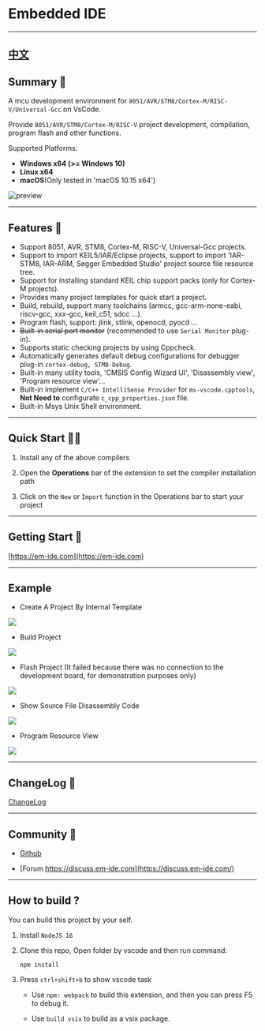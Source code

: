 # Embedded IDE

***

## [中文](./README_ZH-CN.md)

## Summary 📑

A mcu development environment for `8051/AVR/STM8/Cortex-M/RISC-V/Universal-Gcc` on VsCode. 

Provide `8051/AVR/STM8/Cortex-M/RISC-V` project development, compilation, program flash and other functions.

Supported Platforms: 
  - **Windows x64 (>= Windows 10)**
  - **Linux x64**
  - **macOS**(Only tested in 'macOS 10.15 x64')

![preview](https://docs.em-ide.com/preview.png)

***

## Features 🎉

* Support 8051, AVR, STM8, Cortex-M, RISC-V, Universal-Gcc projects.
* Support to import KEIL5/IAR/Eclipse projects, support to import 'IAR-STM8, IAR-ARM, Segger Embedded Studio' project source file resource tree.
* Support for installing standard KEIL chip support packs (only for Cortex-M projects).
* Provides many project templates for quick start a project.
* Build, rebuild, support many toolchains (armcc, gcc-arm-none-eabi, riscv-gcc, xxx-gcc, keil_c51, sdcc ...).
* Program flash, support: jlink, stlink, openocd, pyocd ...
* ~~Built-in serial port monitor~~ (recommended to use `Serial Monitor` plug-in).
* Supports static checking projects by using Cppcheck.
* Automatically generates default debug configurations for debugger plug-in `cortex-debug, STM8-Debug`.
* Built-in many utility tools, 'CMSIS Config Wizard UI', 'Disassembly view', 'Program resource view'...
* Built-in implement `C/C++ IntelliSense Provider` for `ms-vscode.cpptools`, **Not Need to** configurate `c_cpp_properties.json` file.
* Built-in Msys Unix Shell environment.

***

## Quick Start 🏃‍♀️

1. Install any of the above compilers

2. Open the **Operations** bar of the extension to set the compiler installation path

3. Click on the `New` or `Import` function in the Operations bar to start your project

***

## Getting Start 📖

[https://em-ide.com](https://em-ide.com)

***

## Example

- Create A Project By Internal Template

![](https://docs.em-ide.com/img/show/new_prj.gif)

- Build Project

![](https://docs.em-ide.com/img/show/build_prj.gif)

- Flash Project (It failed because there was no connection to the development board, for demonstration purposes only)

![](https://docs.em-ide.com/img/show/flash_prj.gif)

- Show Source File Disassembly Code

![](https://docs.em-ide.com/img/show/show_disasm.gif)

- Program Resource View

![](https://docs.em-ide.com/img/show/show_prj_res.gif)

***

## ChangeLog 📌

[ChangeLog](https://marketplace.visualstudio.com/items/CL.eide/changelog)

***

## Community 🌈

- [Github](https://github.com/github0null/eide/issues)

- [Forum https://discuss.em-ide.com](https://discuss.em-ide.com/)

***

## How to build ?

You can build this project by your self.

1. Install `NodeJS 16`

2. Clone this repo, Open folder by vscode and then run command: 

   ```shell
   npm install
   ```

3. Press `ctrl+shift+b` to show vscode task

   - Use `npm: webpack` to build this extension, and then you can press F5 to debug it.

   - Use `build vsix` to build as a vsix package.

